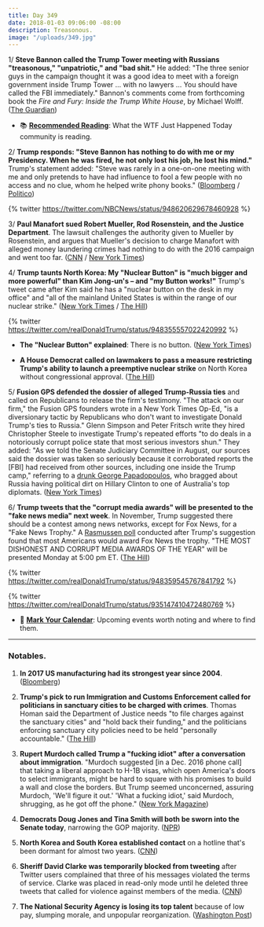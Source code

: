 ```yaml
---
title: Day 349
date: 2018-01-03 09:06:00 -08:00
description: Treasonous.
image: "/uploads/349.jpg"
---
```


1/ **Steve Bannon called the Trump Tower meeting with Russians "treasonous," "unpatriotic," and "bad shit."** He added: "The three senior guys in the campaign thought it was a good idea to meet with a foreign government inside Trump Tower ... with no lawyers ... You should have called the FBI immediately." Bannon's comments come from forthcoming book the *Fire and Fury: Inside the Trump White House*, by Michael Wolff. ([The Guardian](https://www.theguardian.com/us-news/2018/jan/03/donald-trump-russia-steve-bannon-michael-wolff))

* 📚 **[Recommended Reading](https://talk.whatthefuckjusthappenedtoday.com/t/reading-recommendations-for-the-resistance-books/648/1)**: What the WTF Just Happened Today community is reading. 

2/ **Trump responds: "Steve Bannon has nothing to do with me or my Presidency. When he was fired, he not only lost his job, he lost his mind."** Trump's statement added: "Steve was rarely in a one-on-one meeting with me and only pretends to have had influence to fool a few people with no access and no clue, whom he helped write phony books." ([Bloomberg](https://www.bloomberg.com/news/articles/2018-01-03/trump-blasts-ex-aide-bannon-says-he-has-lost-his-mind-jbze0ekq) / [Politico](https://www.politico.com/story/2018/01/03/steve-bannon-trump-conflict-322278))

{% twitter https://twitter.com/NBCNews/status/948620629678460928 %}

3/ **Paul Manafort sued Robert Mueller, Rod Rosenstein, and the Justice Department**. The lawsuit challenges the authority given to Mueller by Rosenstein, and argues that Mueller's decision to charge Manafort with alleged money laundering crimes had nothing to do with the 2016 campaign and went too far. ([CNN](https://www.cnn.com/2018/01/03/politics/manafort-lawsuit-robert-mueller-authority/index.html) / [New York Times](https://www.nytimes.com/2018/01/03/us/politics/manafort-lawsuit-mueller.html))

4/ **Trump taunts North Korea: My "Nuclear Button" is "much bigger and more powerful" than Kim Jong-un's – and "my Button works!"** Trump's tweet came after Kim said he has a "nuclear button on the desk in my office" and "all of the mainland United States is within the range of our nuclear strike." ([New York Times](https://www.nytimes.com/2018/01/02/us/politics/trump-tweet-north-korea.html) / [The Hill](http://thehill.com/homenews/administration/367149-trump-i-have-a-much-bigger-button-than-kim-jong-un))

{% twitter https://twitter.com/realDonaldTrump/status/948355557022420992 %}

* **The "Nuclear Button" explained**: There is no button. ([New York Times](https://www.nytimes.com/2018/01/03/world/asia/nuclear-button-trump-north-korea.html))

* **A House Democrat called on lawmakers to pass a measure restricting Trump's ability to launch a preemptive nuclear strike** on North Korea without congressional approval. ([The Hill](http://thehill.com/homenews/house/367201-house-dem-calls-for-legislation-to-restrict-trumps-ability-to-launch))

5/ **Fusion GPS defended the dossier of alleged Trump-Russia ties** and called on Republicans to release the firm's testimony. "The attack on our firm," the Fusion GPS founders wrote in a New York Times Op-Ed, "is a diversionary tactic by Republicans who don't want to investigate Donald Trump's ties to Russia." Glenn Simpson and Peter Fritsch write they hired Christopher Steele to investigate Trump's repeated efforts "to do deals in a notoriously corrupt police state that most serious investors shun." They added: "As we told the Senate Judiciary Committee in August, our sources said the dossier was taken so seriously because it corroborated reports the \[FBI\] had received from other sources, including one inside the Trump camp," referring to a [drunk George Papadopoulos](https://whatthefuckjusthappenedtoday.com/2018/01/02/day-348/#1-a-drunk-george-papadopoulos-bragge), who bragged about Russia having political dirt on Hillary Clinton to one of Australia's top diplomats. ([New York Times](https://www.nytimes.com/2018/01/02/opinion/republicans-investigation-fusion-gps.html))

6/ **Trump tweets that the "corrupt media awards" will be presented to the "fake news media" next week**. In November, Trump suggested there should be a contest among news networks, except for Fox News, for a "Fake News Trophy." A [Rasmussen poll](http://www.rasmussenreports.com/public_content/politics/general_politics/november_2017/the_winner_of_the_1st_annual_fake_news_trophy_is) conducted after Trump's suggestion found that most Americans would award Fox News the trophy. "THE MOST DISHONEST AND CORRUPT MEDIA AWARDS OF THE YEAR" will be presented Monday at 5:00 pm ET. ([The Hill](http://thehill.com/homenews/administration/367156-trump-says-hell-give-dishonest-and-corrupt-media-awards-next-week))

{% twitter https://twitter.com/realDonaldTrump/status/948359545767841792 %}

{% twitter https://twitter.com/realDonaldTrump/status/935147410472480769 %}

* 📆 **[Mark Your Calendar](https://talk.whatthefuckjusthappenedtoday.com/t/mark-your-calendars/448)**: Upcoming events worth noting and where to find them. 

---

### Notables.

1. **In 2017 US manufacturing had its strongest year since 2004**. ([Bloomberg](https://www.bloomberg.com/news/articles/2018-01-03/manufacturing-in-u-s-accelerates-to-cap-best-year-since-2004))

2. **Trump's pick to run Immigration and Customs Enforcement called for politicians in sanctuary cities to be charged with crimes**. Thomas Homan said the Department of Justice needs "to file charges against the sanctuary cities" and "hold back their funding," and the politicians enforcing sanctuary city policies need to be held "personally accountable." ([The Hill](http://thehill.com/homenews/administration/367167-trump-ice-pick-politicians-who-run-sanctuary-cities-should-be-charged))

3. **Rupert Murdoch called Trump a "fucking idiot" after a conversation about immigration**. "Murdoch suggested \[in a Dec. 2016 phone call\] that taking a liberal approach to H-1B visas, which open America's doors to select immigrants, might be hard to square with his promises to build a wall and close the borders. But Trump seemed unconcerned, assuring Murdoch, 'We'll figure it out.' 'What a fucking idiot,' said Murdoch, shrugging, as he got off the phone." ([New York Magazine](http://nymag.com/daily/intelligencer/2018/01/michael-wolff-fire-and-fury-book-donald-trump.html))

4. **Democrats Doug Jones and Tina Smith will both be sworn into the Senate today**, narrowing the GOP majority. ([NPR](https://www.npr.org/2018/01/03/575214687/senate-transforms-with-arrival-of-2-new-democrats))

5. **North Korea and South Korea established contact** on a hotline that's been dormant for almost two years. ([CNN](https://www.cnn.com/2018/01/03/asia/north-korea-south-hotline/index.html))

6. **Sheriff David Clarke was temporarily blocked from tweeting** after Twitter users complained that three of his messages violated the terms of service. Clarke was placed in read-only mode until he deleted three tweets that called for violence against members of the media. ([CNN](https://www.cnn.com/2018/01/02/politics/sheriff-david-clarke-twitter/index.html))

7. **The National Security Agency is losing its top talent** because of low pay, slumping morale, and unpopular reorganization. ([Washington Post](https://www.washingtonpost.com/world/national-security/the-nsas-top-talent-is-leaving-because-of-low-pay-and-battered-morale/2018/01/02/ff19f0c6-ec04-11e7-9f92-10a2203f6c8d_story.html))